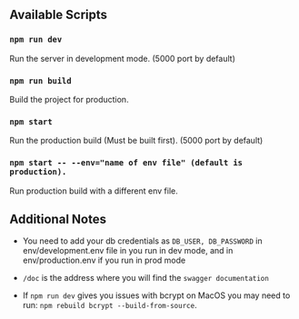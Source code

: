 ## Available Scripts

### `npm run dev`

Run the server in development mode. (5000 port by default)

### `npm run build`

Build the project for production.

### `npm start`

Run the production build (Must be built first). (5000 port by default)

### `npm start -- --env="name of env file" (default is production).`

Run production build with a different env file.

## Additional Notes

- You need to add your db credentials as `DB_USER, DB_PASSWORD` in env/development.env file in you run in dev mode, and in env/production.env if you run in prod mode

- `/doc` is the address where you will find the `swagger documentation`

- If `npm run dev` gives you issues with bcrypt on MacOS you may need to run: `npm rebuild bcrypt --build-from-source`.
